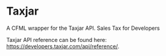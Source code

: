# Taxjar
A CFML wrapper for the Taxjar API. Sales Tax for Developers

Taxjar API reference can be found here: <https://developers.taxjar.com/api/reference/>.